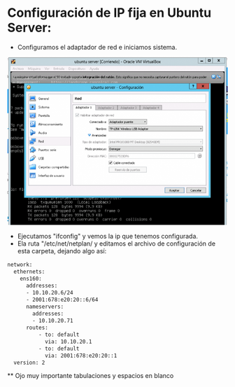 # Configuración de IP fija en Ubuntu Server:

* Configuramos el adaptador de red e iniciamos sistema.

<kbd>
<img src="./imagenes/VBox-Ip-Fija.png" alt="Captura pantalla VirtualBox">
</kbd>

* Ejecutamos "ifconfig" y vemos la ip que tenemos configurada.
* Ela ruta "/etc/net/netplan/ y editamos el archivo de configuración de esta carpeta, dejando algo así:
```
network:
  ethernets:
    ens160:
      addresses:
      - 10.10.20.6/24
      - 2001:678:e20:20::6/64
      nameservers:
        addresses:
        - 10.10.20.71
      routes:
          - to: default
            via: 10.10.20.1
          - to: default
            via: 2001:678:e20:20::1
  version: 2
  ```
  ** Ojo muy importante tabulaciones y espacios en blanco